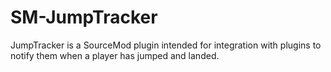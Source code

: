 # SM-JumpTracker
JumpTracker is a SourceMod plugin intended for integration with plugins to notify them when a player has jumped and landed.
